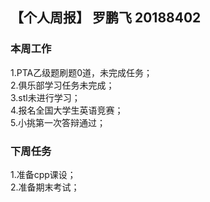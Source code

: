 ## 【个人周报】 罗鹏飞  20188402
### 本周工作
1.PTA乙级题刷题0道，未完成任务；<br>
2.俱乐部学习任务未完成；<br>
3.stl未进行学习；<br>
4.报名全国大学生英语竞赛；<br>
5.小挑第一次答辩通过；<br>
### 下周任务
1.准备cpp课设；<br>
2.准备期末考试；<br>
